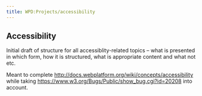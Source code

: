 ```yaml
---
title: WPD:Projects/accessibility
---
```

<h2><span class="mw-headline" id="Accessibility">Accessibility</span></h2>
<p>Initial draft of structure for all accessiblity-related topics – what is presented in which form, how it is structured, what is appropriate content and what not etc.
</p><p>Meant to complete <a rel="nofollow" class="external free" href="http://docs.webplatform.org/wiki/concepts/accessibility">http://docs.webplatform.org/wiki/concepts/accessibility</a> while taking <a rel="nofollow" class="external free" href="https://www.w3.org/Bugs/Public/show_bug.cgi?id=20208">https://www.w3.org/Bugs/Public/show_bug.cgi?id=20208</a> into account.
</p>
<!-- Saved in parser cache with key wpwiki:pcache:idhash:7437-0!*!*!*!*!*!*!esi=1 and timestamp 20150731183648 and revision id 29262
 -->
